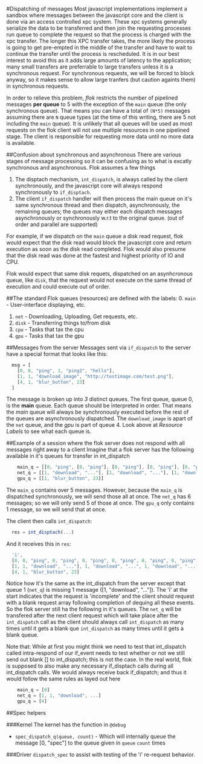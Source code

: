 #Dispatching of messages
Most javascript implementations implement a sandbox where messages between the javascript core and the client is done via an access controlled xpc system. These xpc systems generally serialize 
the data to be transferred and then join the requesting processes run queue to complete the request so that the process is charged with the xpc transfer. The longer this XPC transfer takes,
the more likely the process is going to get pre-empted in the middle of the transfer and have to wait to continue the transfer until the process is rescheduled. It is in our best interest
to avoid this as it adds large amounts of latency to the application; many small transfers are preferrable to large transfers unless it is a synchronous request.  For synchronous requests,
we will be forced to block anyway, so it makes sense to allow large tranfers (but caution againts them) in synchronous requests.

In order to relieve this problem, *flok* restricts the number of pipelined messages **per queue** to 5 with the exception of the `main` queue (the only synchronous queue). That means you
can have a total of `(N*5)` messages assuming there are `N` queue types (at the time of this writing, there are 5 not including the `main` queue). It is unlikely that all queues will be used
as most requests on the flok client will not use multiple resources in one pipelined stage. The client is responsible for requesting more data until no more data is available.

##Confusion about synchronous and asynchronous
There are various stages of message processing so it can be confusing as to what is excatly synchronous and asynchronous. Flok assumes a few things
  1. The disptach mechanism, `int_dispatch`, is always called by the client synchronously, and the javascript core will always respond synchronously to `if_disptach`. 
  2. The client `if_dispatch` handler will then process the main queue on it's same synchronous thread and then dispatch, asynchronously, the remaining queues; the queues may either each dispatch messages asynchronously or synchronously w.r.t to the original queue. (out of order and parallel are supported)

For example, if we dispatch on the `main` queue a disk read request, flok would expect that the disk read would block the javascript core and return execution as soon as the disk read completed. Flok would also presume that the disk read was done at the fastest
and highest priority of IO and CPU.

Flok would expect that same disk requets, dispatched on an asynhcronous queue, like `disk`, that the request would not execute on the same thread of execution and could execute out of order.

##The standard Flok queues (resources) are defined with the labels:
  0. `main` - User-interface displaying, etc.
  1. `net` - Downloading, Uploading, Get requests, etc.
  2. `disk` - Transferring things to/from disk
  3. `cpu` - Tasks that tax the cpu
  4. `gpu` - Tasks that tax the gpu

##Messages from the server
Messages sent via `if_dispatch` to the server have a special format that looks like this:
```javascript
  msg = [
    [0, 0, "ping", 1, "ping2", "hello"],
    [1, 1, "download_image", "http://testimage.com/test.png"],
    [4, 1, "blur_button", 23]
  ]
```

The message is broken up into *3* distinct queues.  The first queue, queue 0, is the **main** queue. Each queue should be interpreted in order. That
means the *main* queue will always be synchronously executed before the rest of the queues are asynchronously dispatched. The `download_image` is
apart of the `net` queue, and the *gpu* is part of queue 4.  Look above at *Resource Labels* to see what each queue is.

##Example of a session where the flok server does not respond with all messages right away to a client
Imagine that a flok server has the following available in it's queues for transfer in int_dispatch
```javascript
    main_q = [[0, "ping", [0, "ping"], [0, "ping"], [0, "ping"], [0, "ping"], [0, "ping"],
    net_q = [[1, "download", "..."], [1, "download", "..."], [1, "download", "..."], [1, "download", "..."], [1, "download", "..."], [1, "download", ...]  ,
    gpu_q = [[1, "blur_button", 23]]
```
The `main_q` contains over 5 messages. However, because the `main_q` is dispatched synchronously, we will send those all at once. The `net_q` has
6 messages; so we will only send 5 of those at once. The `gpu_q` only contains 1 message, so we will send that at once.

The client then calls `int_dispatch`:
```javascript
  res = int_disptach(...)
```

And it receives this in `res`:
```javascript
  'i',
  [0, 0, "ping", 0, "ping", 0, "ping", 0, "ping", 0, "ping", 0, "ping"],
  [1, 1, "download", "..."], 1, "download", "...", 1, "download", "...", 1, "download", "...", 1, "download", "..."]
  [4, 1, "blur_button", 23]
```

Notice how it's the same as the int_dispatch from the server except that queue 1 (`net_q`) is missing 1 message ([1, "download", "..."]). The 'i' at the start
indicates that the request is 'incomplete' and the client should request with a blank request array following completion of dequing all these events.
So the flok server still ha the following in it's queues. The `net_q` will be transfered after the next client request which will take place
after the `int_dispatch` call as the client should always call `int_dispatch` as many times until it gets a blank que `int_dispatch` as many times until it gets a blank queue.

Note that:
While at first you might think we need to test that int_dispatch called intra-respond of our if_event needs to test whether or not we still send
out blank [] to int_dispatch; this is not the case. In the real world, flok is supposed to also make any necessary if_disptach calls during all
int_dispatch calls. We would always receive back if_dispatch; and thus it would follow the same rules as layed out here

```javascript
    main_q = [0]
    net_q = [1, 1, "download", ...]
    gpu_q = [4]
```

##Spec helpers

###Kernel
The kernel has the function in `@debug`
  * `spec_dispatch_q(queue, count)` - Which will internally queue the message [0, "spec"] to the queue given in `queue` `count` times

###Driver 
`dispatch_spec` to assist with testing of the 'i' re-request behavior.
